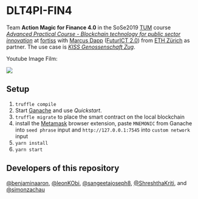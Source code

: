 # DLT4PI-FIN4
Team **Action Magic for Finance 4.0** in the SoSe2019 [TUM](https://www.tum.de/) course [*Advanced Practical Course - Blockchain technology for public sector innovation*](https://campus.tum.de/tumonline/wbLv.wbShowLVDetail?pStpSpNr=950404716&pSpracheNr=2) at [fortiss](https://www.fortiss.org/) with [Marcus Dapp](http://digisus.com/) ([FuturICT 2.0](https://futurict2.eu/)) from [ETH Zürich](https://www.ethz.ch/) as partner. The use case is [*KISS Genossenschaft Zug*](https://kiss-zug.ch/).

Youtube Image Film:

[![](http://img.youtube.com/vi/oNlKdHjvExo/0.jpg)](http://www.youtube.com/watch?v=oNlKdHjvExo "Finance 4.0")

## Setup

1. `truffle compile`
2. Start [Ganache](https://truffleframework.com/ganache) and use *Quickstart*.
3. `truffle migrate` to place the smart contract on the local blockchain
4. install the [Metamask](https://metamask.io/) browser extension, paste `MNEMONIC` from Ganache into `seed phrase` input and `http://127.0.0.1:7545` into `custom network` input
4. `yarn install`
5. `yarn start`

[//]: <> (
Via the gear-icon in Ganache, *Add Project* and select the `truffle-config.js` to add this project and therewith be able to see the values in the smart contract. Click *Save and Restart* top right. This might throw an error on Ganache - if that happens it doesn't seem possible to see the smart contract via Ganache unfortunately. TODO: fix this?
)

## Developers of this repository
[@benjaminaaron](https://github.com/benjaminaaron), [@leonKObi](https://github.com/leonKObi), [@sangeetajoseph8](https://github.com/sangeetajoseph8), [@ShreshthaKriti](https://github.com/ShreshthaKriti), and [@simonzachau](https://github.com/simonzachau)
